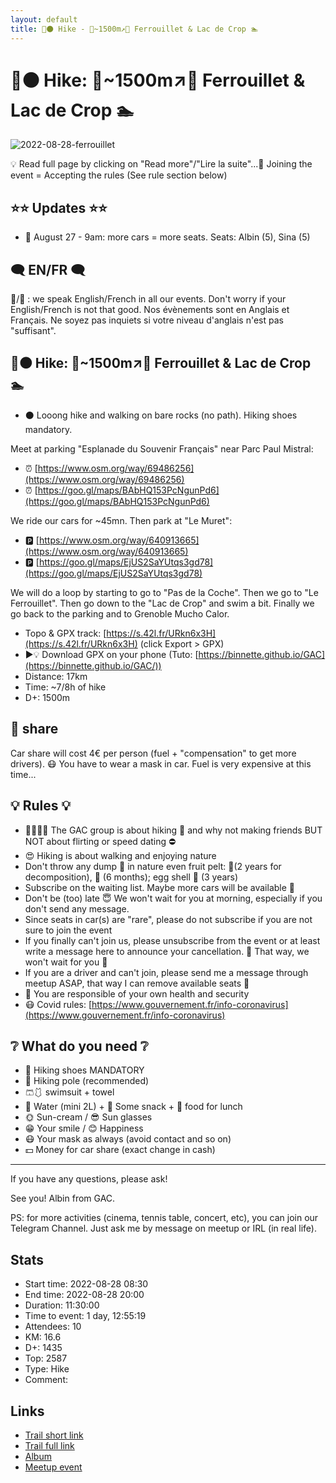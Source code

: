 ```yaml
---
layout: default
title: 🥾⚫ Hike - 🥵~1500m↗🤯 Ferrouillet & Lac de Crop 🏊
---
```


# 🥾⚫ Hike: 🥵~1500m↗🤯 Ferrouillet & Lac de Crop 🏊

![2022-08-28-ferrouillet](../img/orig/2022-08-28-ferrouillet.jpg)

💡 Read full page by clicking on "Read more"/"Lire la suite"...💜
Joining the event = Accepting the rules (See rule section below)

##  ⭐⭐ Updates ⭐⭐ 

* 📅 August 27 - 9am: more cars = more seats. Seats: Albin (5), Sina (5)

##  🗨️ EN/FR 🗨️ 
🦅/🐓 : we speak English/French in all our events. Don't worry if your English/French is not that good. Nos évènements sont en Anglais et Français. Ne soyez pas inquiets si votre niveau d'anglais n'est pas "suffisant".

##  🥾⚫ Hike: 🥵\~1500m↗🤯 Ferrouillet & Lac de Crop 🏊 

* ⚫ Looong hike and walking on bare rocks (no path). Hiking shoes mandatory.

Meet at parking "Esplanade du Souvenir Français" near Parc Paul Mistral:

* ⏰ [https://www.osm.org/way/69486256](https://www.osm.org/way/69486256)
* ⏰ [https://goo.gl/maps/BAbHQ153PcNgunPd6](https://goo.gl/maps/BAbHQ153PcNgunPd6)

We ride our cars for \~45mn. Then park at "Le Muret":

* 🅿️ [https://www.osm.org/way/640913665](https://www.osm.org/way/640913665)
* 🅿️ [https://goo.gl/maps/EjUS2SaYUtqs3gd78](https://goo.gl/maps/EjUS2SaYUtqs3gd78)

We will do a loop by starting to go to "Pas de la Coche". Then we go to "Le Ferrouillet". Then go down to the "Lac de Crop" and swim a bit. Finally we go back to the parking and to Grenoble Mucho Calor.

* Topo & GPX track: [https://s.42l.fr/URkn6x3H](https://s.42l.fr/URkn6x3H) (click Export > GPX)
* ▶💡 Download GPX on your phone (Tuto: [https://binnette.github.io/GAC](https://binnette.github.io/GAC/))
* Distance: 17km
* Time: \~7/8h of hike
* D+: 1500m

##  🚗 share 
Car share will cost 4€ per person (fuel + "compensation" to get more drivers). 😷 You have to wear a mask in car. Fuel is very expensive at this time...

##  💡 Rules 💡 

* 🚶‍♀️🚶‍♂️ The GAC group is about hiking 🥾 and why not making friends BUT NOT about flirting or speed dating ⛔
* 😍 Hiking is about walking and enjoying nature
* Don't throw any dump 🚮 in nature even fruit pelt: 🍌(2 years for decomposition), 🍊 (6 months); egg shell 🥚 (3 years)
* Subscribe on the waiting list. Maybe more cars will be available 🚗
* Don't be (too) late 😇 We won't wait for you at morning, especially if you don't send any message.
* Since seats in car(s) are "rare", please do not subscribe if you are not sure to join the event
* If you finally can't join us, please unsubscribe from the event or at least write a message here to announce your cancellation. 💜 That way, we won't wait for you 💜
* If you are a driver and can't join, please send me a message through meetup ASAP, that way I can remove available seats 🚗
* 💟 You are responsible of your own health and security
* 😷 Covid rules: [https://www.gouvernement.fr/info-coronavirus](https://www.gouvernement.fr/info-coronavirus)

##  ❔ What do you need ❔ 

* 🥾 Hiking shoes MANDATORY
* 🥢 Hiking pole (recommended)
* 🩳🩱 swimsuit + towel
* 🧃 Water (mini 2L) + 🍫 Some snack + 🥗 food for lunch
* 🌞 Sun-cream / 😎 Sun glasses
* 😁 Your smile / 😊 Happiness
* 😷 Your mask as always (avoid contact and so on)
* 💵 Money for car share (exact change in cash)

***

If you have any questions, please ask!

See you! Albin from GAC.

PS: for more activities (cinema, tennis table, concert, etc), you can join our Telegram Channel. Just ask me by message on meetup or IRL (in real life).

## Stats

- Start time: 2022-08-28 08:30
- End time: 2022-08-28 20:00
- Duration: 11:30:00
- Time to event: 1 day, 12:55:19
- Attendees: 10
- KM: 16.6
- D+: 1435
- Top: 2587
- Type: Hike
- Comment: 

## Links

- [Trail short link](https://s.42l.fr/URkn6x3H)
- [Trail full link]()
- [Album](https://binnette.github.io/GacImg2022/2022-08-28-🥾⚫-Hike-🥵1500m↗🤯-Ferrouillet-and-Lac-de-Crop-🏊.html)
- [Meetup event](https://www.meetup.com/grenoble-adventure-club-english-french/events/288081236/)
